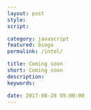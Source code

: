 ```yaml
---
layout: post
style:
script:

category: javascript
featured: bingo
permalink: /intel/

title: Coming soon
short: Coming soon
description:
keywords:

date: 2017-08-28 05:00:00
---
```

